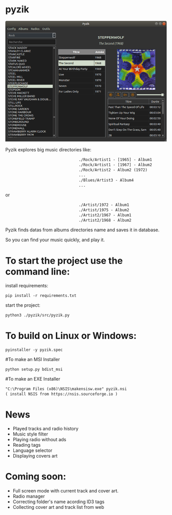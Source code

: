 # pyzik

<img src="https://raw.githubusercontent.com/myrrkel/pyzik/master/screenshot.png" alt="pyzik" />

Pyzik explores big music directories like:

                                    ./Rock/Artist1 - [1965] - Album1
                                    ./Rock/Artist1 - [1967] - Album2
                                    ./Rock/Artist2 - Album2 (1972)
                                    ...
                                    ./Blues/Artist3 - Album4
                                    ...

or

                                    ./Artist/1972 - Album1
                                    ./Artist/1975 - Album2
                                    ./Artist2/1967 - Album1
                                    ./Artist2/1968 - Album2




Pyzik finds datas from albums directories name and saves it in database. 

So you can find your music quickly, and play it.


# To start the project use the command line: 

install requirements:

    pip install -r requirements.txt

start the project:

    python3 ./pyzik/src/pyzik.py


# To build on Linux or Windows: 

    pyinstaller -y pyzik.spec

#To make an MSI Installer

    python setup.py bdist_msi

#To make an EXE Installer

    "C:\Program Files (x86)\NSIS\makensisw.exe" pyzik.nsi
    ( install NSIS from https://nsis.sourceforge.io )

# News
+ Played tracks and radio history
+ Music style filter
+ Playing radio without ads
+ Reading tags
+ Language selector
+ Displaying covers art


# Coming soon:
+ Full screen mode with current track and cover art.
+ Radio manager
+ Correcting folder's name acording ID3 tags
+ Collecting cover art and track list from web




